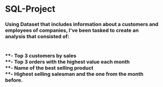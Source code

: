 # SQL-Project
<h3>Using Dataset that includes information about a customers and employees of companies,
I've been tasked to create an analysis that consisted of:<h3>
<br>
**- Top 3 customers by sales
<br>
**- Top 3 orders with the highest value each month
<br>
**- Name of the best selling product
<br>
**- Highest selling salesman and the one from the month before.

